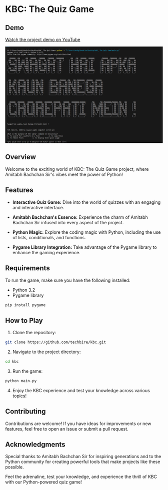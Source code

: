 # KBC: The Quiz Game

## Demo

[Watch the project demo on YouTube]([https://www.youtube.com/watch?v=Ji4NlDG2mfY)

![KBC Logo](Screenshot.png)

## Overview

Welcome to the exciting world of KBC: The Quiz Game project, where Amitabh Bachchan Sir's vibes meet the power of Python!

## Features

- **Interactive Quiz Game:** Dive into the world of quizzes with an engaging and interactive interface.
  
- **Amitabh Bachchan's Essence:** Experience the charm of Amitabh Bachchan Sir infused into every aspect of the project.
 
- **Python Magic:** Explore the coding magic with Python, including the use of lists, conditionals, and functions.
 
- **Pygame Library Integration:** Take advantage of the Pygame library to enhance the gaming experience.


## Requirements

To run the game, make sure you have the following installed:

- Python 3.2
- Pygame library

```bash
pip install pygame
```

## How to Play

1. Clone the repository:

```bash
git clone https://github.com/techbire/kbc.git
```

2. Navigate to the project directory:

```bash
cd kbc
```

3. Run the game:

```bash
python main.py
```

4. Enjoy the KBC experience and test your knowledge across various topics!

## Contributing

Contributions are welcome! If you have ideas for improvements or new features, feel free to open an issue or submit a pull request.

## Acknowledgments

Special thanks to Amitabh Bachchan Sir for inspiring generations and to the Python community for creating powerful tools that make projects like these possible.

Feel the adrenaline, test your knowledge, and experience the thrill of KBC with our Python-powered quiz game!
